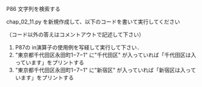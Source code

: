 P86 文字列を検索する

chap_02_11.py を新規作成して、以下のコードを書いて実行してください

（コード以外の答えはコメントアウトで記述して下さい）

1. P87の in演算子の使用例を写経して実行して下さい．
1. "東京都千代田区永田町1−7−1" に"千代田区" が入っていれば「千代田区は入っています」をプリントする
1. "東京都千代田区永田町1−7−1" に"新宿区" が入っていれば「新宿区は入っています」をプリントする




